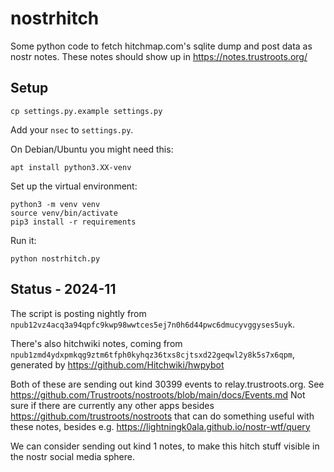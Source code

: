 # nostrhitch

Some python code to fetch hitchmap.com's sqlite dump and post data as nostr notes.
These notes should show up in https://notes.trustroots.org/


## Setup

    cp settings.py.example settings.py

Add your `nsec` to `settings.py`.


On Debian/Ubuntu you might need this:

    apt install python3.XX-venv


Set up the virtual environment:

    python3 -m venv venv
    source venv/bin/activate
    pip3 install -r requirements

Run it:

    python nostrhitch.py


## Status - 2024-11

The script is posting nightly from `npub12vz4acq3a94qpfc9kwp98wwtces5ej7n0h6d44pwc6dmucyvggyses5uyk`.

There's also hitchwiki notes, coming from `npub1zmd4ydxpmkqg9ztm6tfph0kyhqz36txs8cjtsxd22geqwl2y8k5s7x6qpm`, generated by https://github.com/Hitchwiki/hwpybot

Both of these are sending out kind 30399 events to relay.trustroots.org. See https://github.com/Trustroots/nostroots/blob/main/docs/Events.md
Not sure if there are currently any other apps besides https://github.com/trustroots/nostroots that can do something useful with these notes, besides e.g. https://lightningk0ala.github.io/nostr-wtf/query

We can consider sending out kind 1 notes, to make this hitch stuff visible in the nostr social media sphere.
    
